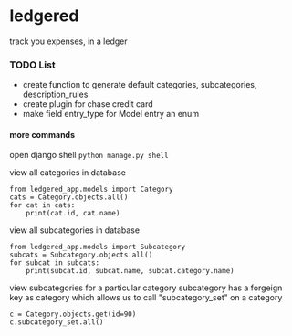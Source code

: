 # ledgered
track you expenses, in a ledger

### TODO List
- create function to generate default categories, subcategories, description_rules
- create plugin for chase credit card
- make field entry_type for Model entry an enum


#### more commands
open django shell
`python manage.py shell`


view all categories in database
```
from ledgered_app.models import Category
cats = Category.objects.all()
for cat in cats:
    print(cat.id, cat.name)
```


view all subcategories in database
```
from ledgered_app.models import Subcategory
subcats = Subcategory.objects.all()
for subcat in subcats:
    print(subcat.id, subcat.name, subcat.category.name)
```


view subcategories for a particular category
subcategory has a forgeign key as category which allows us to call "subcategory_set" on a category
```
c = Category.objects.get(id=90)
c.subcategory_set.all()
```
